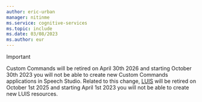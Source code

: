 ```yaml
---
author: eric-urban
manager: nitinme
ms.service: cognitive-services
ms.topic: include
ms.date: 03/08/2023
ms.author: eur
---
```


> [!IMPORTANT]
> Custom Commands will be retired on April 30th 2026 and starting October 30th 2023 you will not be able to create new Custom Commands applications in Speech Studio. Related to this change, [LUIS](/azure/cognitive-services/language-service/conversational-language-understanding/how-to/migrate-from-luis) will be retired on October 1st 2025 and starting April 1st 2023 you will not be able to create new LUIS resources.
